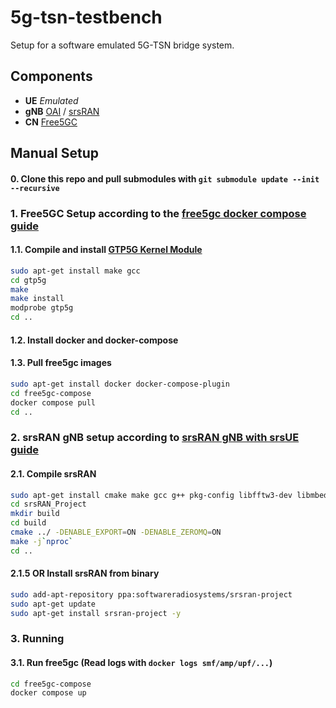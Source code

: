 # 5g-tsn-testbench

Setup for a software emulated 5G-TSN bridge system.

## Components

- **UE** *Emulated*
- **gNB** [OAI](https://gitlab.eurecom.fr/oai/openairinterface5g) / [srsRAN](https://github.com/srsran/srsran_project)
- **CN** [Free5GC](https://github.com/free5gc/free5gc)

## Manual Setup

#### 0. Clone this repo and pull submodules with `git submodule update --init --recursive`

### 1. Free5GC Setup according to the [free5gc docker compose guide](https://free5gc.org/guide/0-compose/)

#### 1.1. Compile and install [GTP5G Kernel Module](https://github.com/free5gc/gtp5g)
```bash
sudo apt-get install make gcc
cd gtp5g
make
make install
modprobe gtp5g
cd ..
```

#### 1.2. Install docker and docker-compose

#### 1.3. Pull free5gc images 
```bash
sudo apt-get install docker docker-compose-plugin
cd free5gc-compose
docker compose pull
cd ..
```

### 2. srsRAN gNB setup according to [srsRAN gNB with srsUE guide](https://docs.srsran.com/projects/project/en/latest/tutorials/source/srsUE/source/index.html)

#### 2.1. Compile srsRAN
```bash
sudo apt-get install cmake make gcc g++ pkg-config libfftw3-dev libmbedtls-dev libsctp-dev libyaml-cpp-dev libgtest-dev libzmq3-dev
cd srsRAN_Project
mkdir build
cd build
cmake ../ -DENABLE_EXPORT=ON -DENABLE_ZEROMQ=ON
make -j`nproc`
cd ..
```

#### 2.1.5 OR Install srsRAN from binary
```bash
sudo add-apt-repository ppa:softwareradiosystems/srsran-project
sudo apt-get update
sudo apt-get install srsran-project -y
```

### 3. Running

#### 3.1. Run free5gc (Read logs with `docker logs smf/amp/upf/...`)
```bash
cd free5gc-compose
docker compose up
```